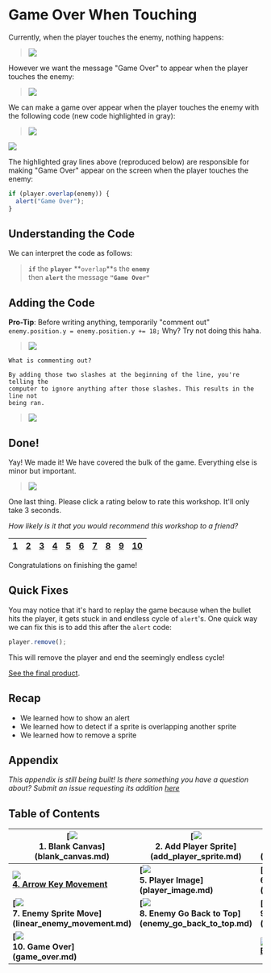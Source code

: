 # Game Over When Touching

Currently, when the player touches the enemy, nothing happens:

> ![](img/sq_8_enemy_go_back_to_top.gif)

However we want the message "Game Over" to appear when the player touches the
enemy:

> ![](img/sq_10_game_over.gif)

We can make a game over appear when the player touches the enemy with the
following code (new code highlighted in gray):

> ![](img/t10_js_bin.gif)

<a href="http://jsbin.com/qiyuno/80/edit?js,output"
target="_blank">![](img/open_in_js_bin.png)</a>

The highlighted gray lines above (reproduced below) are responsible for making
"Game Over" appear on the screen when the player touches the enemy:

```js
if (player.overlap(enemy)) {
  alert("Game Over");
}
```

## Understanding the Code

We can interpret the code as follows:

> **`if`** the **`player`** **`overlap`**s the **`enemy`**  
> then **`alert`** the message **`"Game Over"`**

## Adding the Code

**Pro-Tip**: Before writing anything, temporarily "comment out"
`enemy.position.y = enemy.position.y += 18;` Why? Try not doing this haha.

> ![](img/t10_comment_enemy_position.gif)

```
What is commenting out?

By adding those two slashes at the beginning of the line, you're telling the
computer to ignore anything after those slashes. This results in the line not
being ran.
```

> ![](img/t10_adding_the_code.gif)

## Done!

Yay! We made it! We have covered the bulk of the game.
Everything else is minor but important.

> ![](img/celebrate.gif)

One last thing. Please click a rating below to rate this workshop. It'll only
take 3 seconds.

_How likely is it that you would recommend this workshop to a friend?_

| [1][r1] | [2][r2] | [3][r3] | [4][r4] | [5][r5] | [6][r6] | [7][r7] | [8][r8] | [9][r9] | [10][r10] |
| ------- | ------- | ------- | ------- | ------- | ------- | ------- | ------- | ------- | --------- |

[r1]: https://feedback-redir.hackclub.io/1GM13ZyHJMgpIyZZY2DDDCeRmloewKIFTV0dQjgUQDB4?ip=entry.78173348&rfield=entry.559841237&r=1
[r2]: https://feedback-redir.hackclub.io/1GM13ZyHJMgpIyZZY2DDDCeRmloewKIFTV0dQjgUQDB4?ip=entry.78173348&rfield=entry.559841237&r=2
[r3]: https://feedback-redir.hackclub.io/1GM13ZyHJMgpIyZZY2DDDCeRmloewKIFTV0dQjgUQDB4?ip=entry.78173348&rfield=entry.559841237&r=3
[r4]: https://feedback-redir.hackclub.io/1GM13ZyHJMgpIyZZY2DDDCeRmloewKIFTV0dQjgUQDB4?ip=entry.78173348&rfield=entry.559841237&r=4
[r5]: https://feedback-redir.hackclub.io/1GM13ZyHJMgpIyZZY2DDDCeRmloewKIFTV0dQjgUQDB4?ip=entry.78173348&rfield=entry.559841237&r=5
[r6]: https://feedback-redir.hackclub.io/1GM13ZyHJMgpIyZZY2DDDCeRmloewKIFTV0dQjgUQDB4?ip=entry.78173348&rfield=entry.559841237&r=6
[r7]: https://feedback-redir.hackclub.io/1GM13ZyHJMgpIyZZY2DDDCeRmloewKIFTV0dQjgUQDB4?ip=entry.78173348&rfield=entry.559841237&r=7
[r8]: https://feedback-redir.hackclub.io/1GM13ZyHJMgpIyZZY2DDDCeRmloewKIFTV0dQjgUQDB4?ip=entry.78173348&rfield=entry.559841237&r=8
[r9]: https://feedback-redir.hackclub.io/1GM13ZyHJMgpIyZZY2DDDCeRmloewKIFTV0dQjgUQDB4?ip=entry.78173348&rfield=entry.559841237&r=9
[r10]: https://feedback-redir.hackclub.io/1GM13ZyHJMgpIyZZY2DDDCeRmloewKIFTV0dQjgUQDB4?ip=entry.78173348&rfield=entry.559841237&r=10

Congratulations on finishing the game!

## Quick Fixes

You may notice that it's hard to replay the game because when the bullet hits
the player, it gets stuck in and endless cycle of `alert`'s. One quick way we
can fix this is to add this after the `alert` code:

```js
player.remove();
```

This will remove the player and end the seemingly endless cycle!

<a href="http://output.jsbin.com/dozoki/70" target="_blank">See the final
product</a>.

<!-- I did my best here. I want this to be shippable ASAP. -->

## Recap

- We learned how to show an alert
- We learned how to detect if a sprite is overlapping another sprite
- We learned how to remove a sprite

## Appendix

_This appendix is still being built! Is there something you have a question
about? Submit an issue requesting its addition
[here](https://github.com/hackclub/hackclub/issues)_

## Table of Contents

| **[![](img/sq_1_blank_canvas.png)          <br> 1.  Blank Canvas]      (blank_canvas.md)**          | **[![](img/sq_2_add_player_sprite.png)    <br> 2. Add Player Sprite]    (add_player_sprite.md)**    | **[![](img/sq_3_linear_player_movement.gif)  <br> 3. Linear Player Movement] (linear_player_movement.md)** |
| --------------------------------------------------------------------------------------------------- | --------------------------------------------------------------------------------------------------- | ---------------------------------------------------------------------------------------------------------- |
| **[![](img/sq_4_arrow_key_movement.gif)    <br> 4.  Arrow Key Movement](arrow_key_movement.md)**    | **[![](img/sq_5_player_image.gif)         <br> 5. Player Image]         (player_image.md)**         | **[![](img/sq_6_add_enemy_sprite.gif)        <br> 6. Add Enemy Sprite]       (add_enemy_sprite.md)**       |
| **[![](img/sq_7_linear_enemy_movement.gif) <br> 7.  Enemy Sprite Move] (linear_enemy_movement.md)** | **[![](img/sq_8_enemy_go_back_to_top.gif) <br> 8. Enemy Go Back to Top] (enemy_go_back_to_top.md)** | **[![](img/sq_9_random_enemy_position.gif)   <br> 9. Random Enemy Position]  (random_enemy_position.md)**  |
| **[![](img/sq_10_game_over.gif)            <br> 10. Game Over]         (game_over.md)**             |                                                                                                     | **[![](img/readme.png) <br> Back to the README.md](README.md)**                                            |
